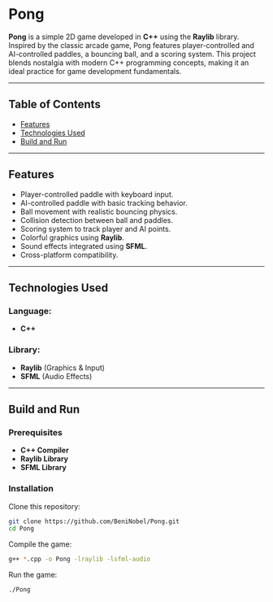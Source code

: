 # Pong

**Pong** is a simple 2D game developed in **C++** using the **Raylib** library. Inspired by the classic arcade game, Pong features player-controlled and AI-controlled paddles, a bouncing ball, and a scoring system. This project blends nostalgia with modern C++ programming concepts, making it an ideal practice for game development fundamentals.

---

## Table of Contents

- [Features](#features)
- [Technologies Used](#technologies-used)
- [Build and Run](#build-and-run)

---

## Features

- Player-controlled paddle with keyboard input.
- AI-controlled paddle with basic tracking behavior.
- Ball movement with realistic bouncing physics.
- Collision detection between ball and paddles.
- Scoring system to track player and AI points.
- Colorful graphics using **Raylib**.
- Sound effects integrated using **SFML**.
- Cross-platform compatibility.

---

## Technologies Used

### Language:
- **C++**

### Library:
- **Raylib** (Graphics & Input)
- **SFML** (Audio Effects)

---

## Build and Run

### Prerequisites
- **C++ Compiler**
- **Raylib Library**
- **SFML Library**

### Installation

Clone this repository:

```bash
git clone https://github.com/BeniNobel/Pong.git
cd Pong
```

Compile the game:

```bash
g++ *.cpp -o Pong -lraylib -lsfml-audio
```

Run the game:

```bash
./Pong
```
